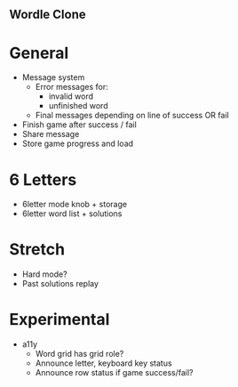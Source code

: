 ## Wordle Clone

# General
* Message system
  * Error messages for:
    - invalid word
    - unfinished word
  * Final messages depending on line of success OR fail
* Finish game after success / fail
* Share message
* Store game progress and load

# 6 Letters
* 6letter mode knob + storage
* 6letter word list + solutions

# Stretch
* Hard mode?
* Past solutions replay

# Experimental
* a11y
  - Word grid has grid role?
  - Announce letter, keyboard key status
  - Announce row status if game success/fail?

